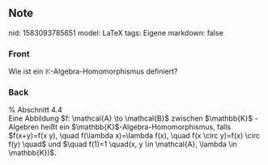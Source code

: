 ## Note
nid: 1583093785651
model: LaTeX
tags: Eigene
markdown: false

### Front
Wie ist ein $\mathbb{K}$-Algebra-Homomorphismus definiert?

### Back
<div>
  % Abschnitt 4.4
</div>Eine Abbildung $f: \mathcal{A} \to \mathcal{B}$ zwischen
$\mathbb{K}$ -Algebren heißt ein
$\mathbb{K}$-Algebra-Homomorphismus, falls $f(x+y)=f(x y), \quad
f(\lambda x)=\lambda f(x), \quad f(x \circ y)=f(x) \circ f(y)
\quad$ und $\quad f(1)=1 \quad(x, y \in \mathcal{A}, \lambda \in
\mathbb{K})$.
